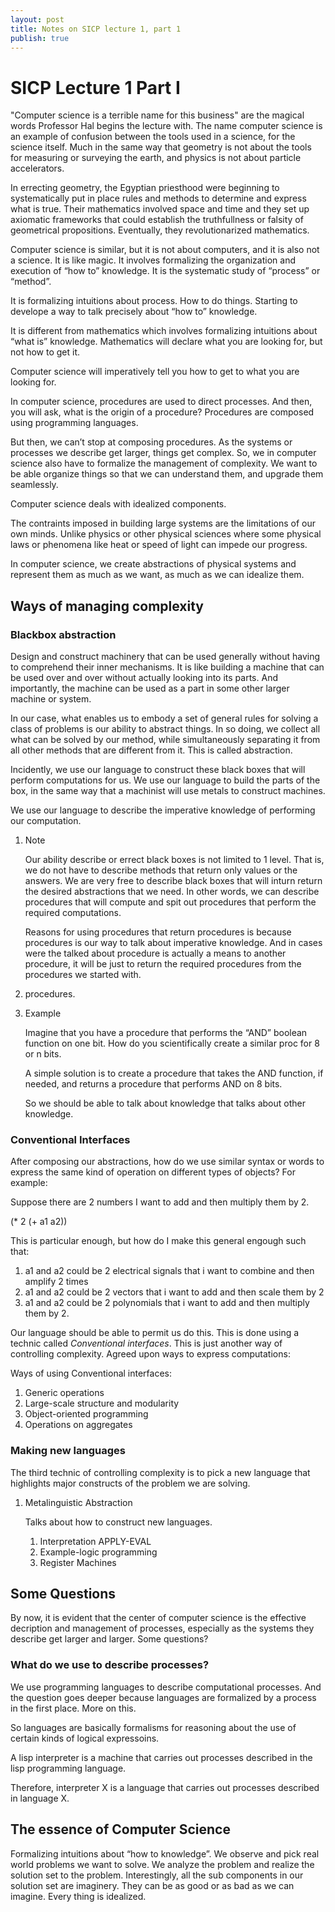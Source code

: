 ```yaml
---
layout: post
title: Notes on SICP lecture 1, part 1
publish: true
---
```


# SICP Lecture 1 Part I<a id="orgheadline12"></a>

"Computer science is a terrible name for this business" are the magical words
Professor Hal begins the lecture with. The name computer science is an example of
confusion between the tools used in a science, for the science itself. Much in
the same way that geometry is not about the tools for measuring or surveying the
earth, and physics is not about particle accelerators.

In errecting geometry, the Egyptian priesthood were beginning to systematically
put in place rules and methods to determine and express what is true. Their mathematics
involved space and time and they set up axiomatic frameworks that could
establish the truthfullness or falsity of geometrical propositions. Eventually, they
revolutionarized mathematics.

Computer science is similar, but it is not about computers, and it is also not
a science. It is like magic. It involves formalizing the organization and
execution of &ldquo;how to&rdquo; knowledge. It is the systematic study of &ldquo;process&rdquo; or &ldquo;method&rdquo;.

It is formalizing intuitions about process. How to do things. Starting to
develope a way to talk precisely about &ldquo;how to&rdquo; knowledge.

It is different from mathematics which involves formalizing intuitions about &ldquo;what
is&rdquo; knowledge. Mathematics will declare what you are looking for, but not how
to get it.

Computer science will imperatively tell you how to get to what you are looking
for.

In computer science, procedures are used to direct processes. And then, you
will ask, what is the origin of a procedure? Procedures are composed using programming languages.

But then, we can&rsquo;t stop at composing procedures. As the systems or processes we
describe get larger, things get complex. So, we in computer science also have to
formalize the management of complexity. We want to be able organize things so
that we can understand them, and upgrade them seamlessly.

Computer science deals with idealized components.

The contraints imposed in building large systems are the limitations of our own
minds. Unlike physics or other physical sciences where some physical laws or phenomena
like heat or speed of light can impede our progress.

In computer science, we create abstractions of physical systems and represent
them as much as we want, as much as we can idealize them.

## Ways of managing complexity<a id="orgheadline8"></a>

### Blackbox abstraction<a id="orgheadline4"></a>

Design and construct machinery that can be used generally without having to
comprehend their inner mechanisms. It is like building a machine that can be used over and over
without actually looking into its parts. And importantly, the machine can be
used as a part in some other larger machine or system.

In our case, what enables us to embody a set of general rules for solving a
class of problems is our ability to abstract things. In so doing, we collect
all what can be solved by our method, while simultaneously separating it from
all other methods that are different from it. This is called abstraction.

Incidently, we use our language to construct these black boxes that will
perform computations for us. We use our language to build the parts of the
box, in the same way that a machinist will use metals to construct machines.

We use our language to describe the imperative knowledge of performing our
computation.

1.  Note

    Our ability describe or errect black boxes is not limited to 1 level. That is,
    we do not have to describe methods that return only values or the answers. We
    are very free to describe black boxes that will inturn return the desired
    abstractions that we need. In other words, we can describe procedures that will
    compute and spit out procedures that perform the required computations.

    Reasons for using procedures that return procedures is because procedures is our
    way to talk about imperative knowledge. And in cases were the talked about
    procedure is actually a means to another procedure, it will be just to return
    the required procedures from the procedures we started with.

2.  procedures.

3.  Example

    Imagine that you have a procedure that performs the &ldquo;AND&rdquo; boolean function on
    one bit. How do you scientifically create a similar proc for 8 or n bits.

    A simple solution is to create a procedure that takes the AND function, if
    needed, and returns a procedure that performs AND on 8 bits.

    So we should be able to talk about knowledge that talks about other knowledge.

### Conventional Interfaces<a id="orgheadline5"></a>

After composing our abstractions, how do we use similar syntax or words to
express the same kind of operation on different types of objects? For example:

Suppose there are 2 numbers I want to add and then multiply them by 2.

(\* 2 (+ a1 a2))

This is particular enough, but how do I make this general engough such that:

1.  a1 and a2 could be 2 electrical signals that i want to combine and then
    amplify 2 times
2.  a1 and a2 could be 2 vectors that i want to add and then scale them by 2
3.  a1 and a2 could be 2 polynomials that i want to add and then multiply them
    by 2.

Our language should be able to permit us do this. This is done using a technic
called *Conventional interfaces*. This is just another way of controlling
complexity. Agreed upon ways to express computations:

Ways of using Conventional interfaces:

1.  Generic operations
2.  Large-scale structure and modularity
3.  Object-oriented programming
4.  Operations on aggregates

### Making new languages<a id="orgheadline7"></a>

The third technic of controlling complexity is to pick a new language that
highlights major constructs of the problem we are solving.

1.  Metalinguistic Abstraction

    Talks about how to construct new languages.

    1.  Interpretation APPLY-EVAL
    2.  Example-logic programming
    3.  Register Machines

## Some Questions<a id="orgheadline10"></a>

By now, it is evident that the center of computer science is the effective
decription and management of processes, especially as the systems they describe
get larger and larger. Some questions?

### What do we use to describe processes?<a id="orgheadline9"></a>

We use programming languages to describe computational processes. And the
question goes deeper because languages are formalized by a process in the
first place. More on this.

So languages are basically formalisms for reasoning about the use of certain
kinds of logical expressoins.

A lisp interpreter is a machine that carries out processes described in the
lisp programming language.

Therefore, interpreter X is a language that carries out processes described in
language X.

## The essence of Computer Science<a id="orgheadline11"></a>

Formalizing intuitions about &ldquo;how to knowledge&rdquo;. We observe and pick real world
problems we want to solve. We analyze the problem and realize the solution set
to the problem. Interestingly, all the sub components in our solution set are
imaginery. They can be as good or as bad as we can imagine. Every thing is
idealized.
